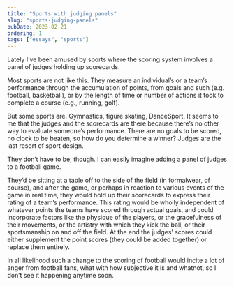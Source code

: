 ```yaml
---
title: "Sports with judging panels"
slug: "sports-judging-panels"
pubDate: 2023-02-21
ordering: 1
tags: ["essays", "sports"]
---
```


Lately I’ve been amused by sports where the scoring system involves a panel of judges holding up scorecards.

Most sports are not like this. They measure an individual’s or a team’s performance through the accumulation of points, from goals and such (e.g. football, basketball), or by the length of time or number of actions it took to complete a course (e.g., running, golf).

But some sports are. Gymnastics, figure skating, DanceSport. It seems to me that the judges and the scorecards are there because there’s no other way to evaluate someone’s performance. There are no goals to be scored, no clock to be beaten, so how do you determine a winner? Judges are the last resort of sport design.

They don’t have to be, though. I can easily imagine adding a panel of judges to a football game.

They’d be sitting at a table off to the side of the field (in formalwear, of course), and after the game, or perhaps in reaction to various events of the game in real time, they would hold up their scorecards to express their rating of a team’s performance. This rating would be wholly independent of whatever points the teams have scored through actual goals, and could incorporate factors like the physique of the players, or the gracefulness of their movements, or the artistry with which they kick the ball, or their sportsmanship on and off the field. At the end the judges’ scores could either supplement the point scores (they could be added together) or replace them entirely.

In all likelihood such a change to the scoring of football would incite a lot of anger from football fans, what with how subjective it is and whatnot, so I don’t see it happening anytime soon.